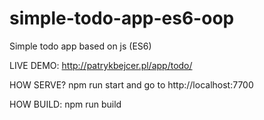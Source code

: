 # simple-todo-app-es6-oop
Simple todo app based on js (ES6) 

LIVE DEMO: http://patrykbejcer.pl/app/todo/

HOW SERVE?
npm run start
and go to
http://localhost:7700

HOW BUILD:
npm run build

